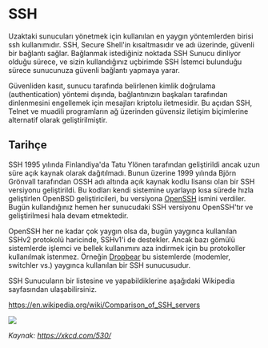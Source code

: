 # SSH

Uzaktaki sunucuları yönetmek için kullanılan en yaygın yöntemlerden birisi ssh kullanımıdır. SSH, Secure Shell'in kısaltmasıdır ve adı üzerinde, güvenli bir bağlantı sağlar. Bağlanmak istediğiniz noktada SSH Sunucu dinliyor olduğu sürece, ve sizin kullandığınız uçbirimde SSH İstemci bulunduğu sürece sunucunuza güvenli bağlantı yapmaya yarar.

Güvenliden kasıt, sunucu tarafında belirlenen kimlik doğrulama (authentication) yöntemi dışında, bağlantınızın başkaları tarafından dinlenmesini engellemek için mesajları kriptolu iletmesidir. Bu açıdan SSH, Telnet ve muadili programların ağ üzerinden güvensiz iletişim biçimlerine alternatif olarak geliştirilmiştir.

## Tarihçe

SSH 1995 yılında Finlandiya'da Tatu Ylönen tarafından geliştirildi ancak uzun süre açık kaynak olarak dağıtılmadı. Bunun üzerine 1999 yılında Björn Grönvall tarafından OSSH adı altında açık kaynak kodlu lisansı olan bir SSH versiyonu geliştirildi. Bu kodları kendi sistemine uyarlayıp kısa sürede hızla geliştirlen OpenBSD geliştiricileri, bu versiyona [OpenSSH](http://www.openssh.com/) ismini verdiler. Bugün kullandığınız hemen her sunucudaki SSH versiyonu OpenSSH'tır ve geliştirilmesi hala devam etmektedir.

OpenSSH her ne kadar çok yaygın olsa da, bugün yaygınca kullanılan SSHv2 protokolü haricinde, SSHv1'i de destekler. Ancak bazı gömülü sistemlerde işlemci ve bellek kullanımını aza indirmek için bu protokoller kullanılmak istenmez. Örneğin [Dropbear](https://matt.ucc.asn.au/dropbear/dropbear.html) bu sistemlerde (modemler, switchler vs.) yaygınca kullanılan bir SSH sunucusudur.

SSH Sunucuların bir listesine ve yapabildiklerine aşağıdaki Wikipedia sayfasından ulaşabilirsiniz.

https://en.wikipedia.org/wiki/Comparison_of_SSH_servers

![](http://imgs.xkcd.com/comics/im_an_idiot.png)

*Kaynak: https://xkcd.com/530/*